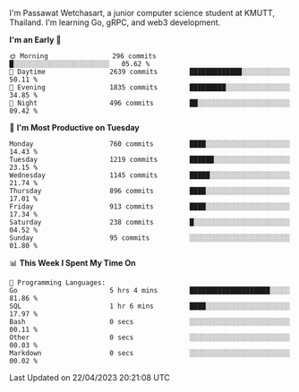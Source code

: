 
I'm Passawat Wetchasart, a junior computer science student at KMUTT, Thailand. I'm learning Go, gRPC, and web3 development.



<!--START_SECTION:waka-->
**I'm an Early 🐤** 

```text
🌞 Morning                296 commits         █░░░░░░░░░░░░░░░░░░░░░░░░   05.62 % 
🌆 Daytime                2639 commits        █████████████░░░░░░░░░░░░   50.11 % 
🌃 Evening                1835 commits        █████████░░░░░░░░░░░░░░░░   34.85 % 
🌙 Night                  496 commits         ██░░░░░░░░░░░░░░░░░░░░░░░   09.42 % 
```
📅 **I'm Most Productive on Tuesday** 

```text
Monday                   760 commits         ████░░░░░░░░░░░░░░░░░░░░░   14.43 % 
Tuesday                  1219 commits        ██████░░░░░░░░░░░░░░░░░░░   23.15 % 
Wednesday                1145 commits        █████░░░░░░░░░░░░░░░░░░░░   21.74 % 
Thursday                 896 commits         ████░░░░░░░░░░░░░░░░░░░░░   17.01 % 
Friday                   913 commits         ████░░░░░░░░░░░░░░░░░░░░░   17.34 % 
Saturday                 238 commits         █░░░░░░░░░░░░░░░░░░░░░░░░   04.52 % 
Sunday                   95 commits          ░░░░░░░░░░░░░░░░░░░░░░░░░   01.80 % 
```


📊 **This Week I Spent My Time On** 

```text
💬 Programming Languages: 
Go                       5 hrs 4 mins        ████████████████████░░░░░   81.86 % 
SQL                      1 hr 6 mins         ████░░░░░░░░░░░░░░░░░░░░░   17.97 % 
Bash                     0 secs              ░░░░░░░░░░░░░░░░░░░░░░░░░   00.11 % 
Other                    0 secs              ░░░░░░░░░░░░░░░░░░░░░░░░░   00.03 % 
Markdown                 0 secs              ░░░░░░░░░░░░░░░░░░░░░░░░░   00.02 % 
```


 Last Updated on 22/04/2023 20:21:08 UTC
<!--END_SECTION:waka-->

<!--
**markpassawat/markpassawat** is a ✨ _special_ ✨ repository because its `README.md` (this file) appears on your GitHub profile.

Here are some ideas to get you started:

- 🔭 I’m currently working on ...
- 🌱 I’m currently learning ...
- 👯 I’m looking to collaborate on ...
- 🤔 I’m looking for help with ...
- 💬 Ask me about ...
- 📫 How to reach me: ...
- 😄 Pronouns: He/Him
- ⚡ Fun fact: ...
-->
